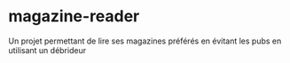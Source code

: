 # magazine-reader
Un projet permettant de lire ses magazines préférés en évitant les pubs en utilisant un débrideur
